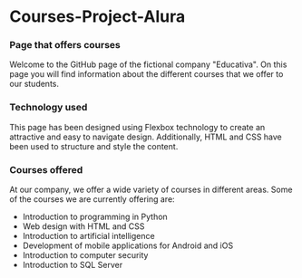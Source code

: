 # Courses-Project-Alura
### **Page that offers courses**

Welcome to the GitHub page of the fictional company "Educativa". On this page you will find information about the different courses that we offer to our students.

### **Technology used**

This page has been designed using Flexbox technology to create an attractive and easy to navigate design. Additionally, HTML and CSS have been used to structure and style the content.

### **Courses offered**

At our company, we offer a wide variety of courses in different areas. Some of the courses we are currently offering are:

- Introduction to programming in Python
- Web design with HTML and CSS
- Introduction to artificial intelligence
- Development of mobile applications for Android and iOS
- Introduction to computer security
- Introduction to SQL Server

